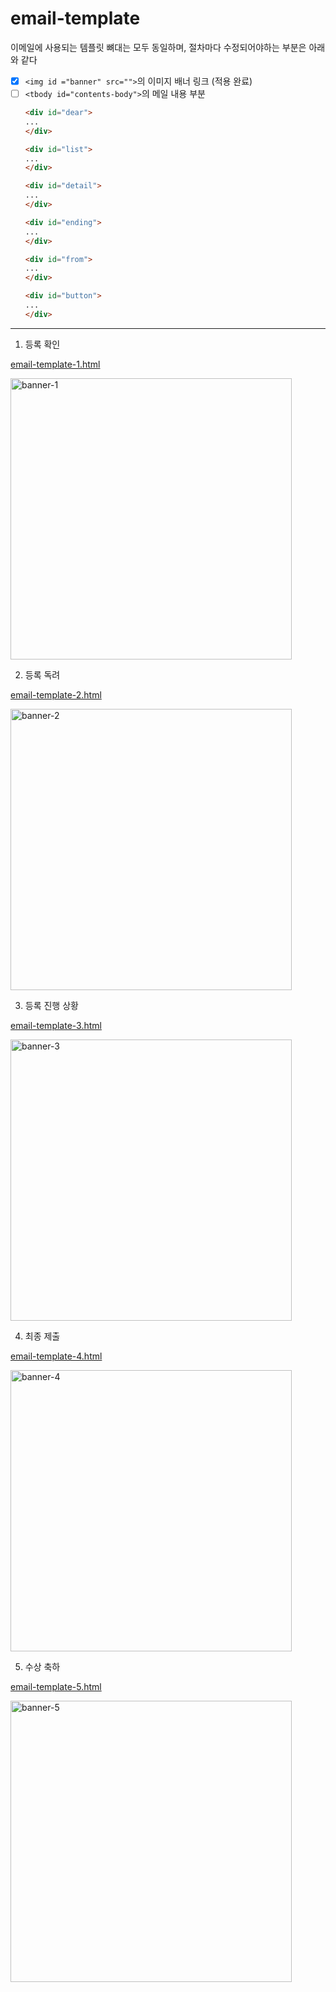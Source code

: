 # email-template

이메일에 사용되는 템플릿 뼈대는 모두 동일하며, 절차마다 수정되어야하는 부분은 아래와 같다

- [x] `<img id ="banner" src="">`의 이미지 배너 링크 (적용 완료)
- [ ] `<tbody id="contents-body">`의 메일 내용 부분
    ``` html
    <div id="dear">
    ... 
    </div>

    <div id="list">
    ...
    </div>

    <div id="detail">
    ...
    </div>

    <div id="ending">
    ...
    </div>

    <div id="from">
    ...
    </div>
    
    <div id="button">
    ...
    </div>
    ```
    
---

1. 등록 확인

[email-template-1.html](email-template-1.html)

<img width="450" alt="banner-1" src="https://user-images.githubusercontent.com/37402072/124631801-b1055000-debe-11eb-84c8-5201ef443c3d.png">

2. 등록 독려

[email-template-2.html](email-template-2.html)

<img width="450" alt="banner-2" src="https://user-images.githubusercontent.com/37402072/124631830-b6fb3100-debe-11eb-8093-41727fddac3d.png">


3. 등록 진행 상황

[email-template-3.html](email-template-3.html)

<img width="450" alt="banner-3" src="https://user-images.githubusercontent.com/37402072/124631844-ba8eb800-debe-11eb-9e3c-607d92b7d8d8.png">


4. 최종 제출

[email-template-4.html](email-template-4.html)

<img width="450" alt="banner-4" src="https://user-images.githubusercontent.com/37402072/124631851-be223f00-debe-11eb-9867-45521d081f2c.png">


5. 수상 축하

[email-template-5.html](email-template-5.html)

<img width="450" alt="banner-5" src="https://user-images.githubusercontent.com/37402072/124631861-c11d2f80-debe-11eb-961c-7b156c522105.png">

